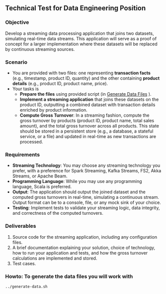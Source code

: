 ## Technical Test for Data Engineering Position

### Objective
Develop a streaming data processing application that joins two datasets, simulating real-time data streams. This application will serve as a proof of concept for a larger implementation where these datasets will be replaced by continuous streaming sources.

### Scenario
- You are provided with two files: one representing **transaction facts** (e.g., timestamp, product ID, quantity) and the other containing **product details** (e.g., product ID, product name, price).
- Your tasks is 
  - **Prepare the files** using provided script (in [Generate Data Files](#howto-to-generate-the-data-files-you-will-work-with)
    ).
  - **Implement a streaming application** that joins these datasets on the product ID, outputting a combined dataset with transaction details enriched by product information.
  - **Compute Gross Turnover**: In a streaming fashion, compute the gross turnover by products (product ID, product name, total sales amount), and the total gross turnover across all products. This state should be stored in a persistent store (e.g., a database, a stateful service, or a file) and updated in real-time as new transactions are processed.

### Requirements
- **Streaming Technology**: You may choose any streaming technology you prefer, with a preference for Spark Streaming, Kafka Streams, FS2, Akka Streams, or Apache Beam.
- **Programming Language**: While you may use any programming language, Scala is preferred.
- **Output**: The application should output the joined dataset and the computed gross turnovers in real-time, simulating a continuous stream. Output format can be to a console, file, or any mock sink of your choice.
- **Testing**: Implement tests to validate your streaming logic, data integrity, and correctness of the computed turnovers.

### Deliverables
1. Source code for the streaming application, including any configuration files.
2. A brief documentation explaining your solution, choice of technology, how to run your application and tests, and how the gross turnover calculations are implemented and stored.
3. Test cases.

### Howto: To generate the data files you will work with
`../generate-data.sh`
